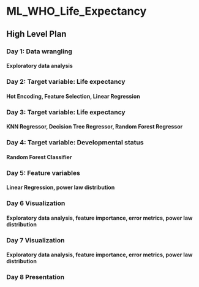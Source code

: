 # ML_WHO_Life_Expectancy


## High Level Plan

### Day 1: Data wrangling
#### Exploratory data analysis

### Day 2: Target variable: Life expectancy
#### Hot Encoding, Feature Selection, Linear Regression

### Day 3: Target variable: Life expectancy
#### KNN Regressor, Decision Tree Regressor, Random Forest Regressor

### Day 4: Target variable: Developmental status
#### Random Forest Classifier

### Day 5: Feature variables
#### Linear Regression, power law distribution

### Day 6 Visualization
#### Exploratory data analysis, feature importance, error metrics, power law distribution

### Day 7 Visualization
#### Exploratory data analysis, feature importance, error metrics, power law distribution

### Day 8 Presentation

